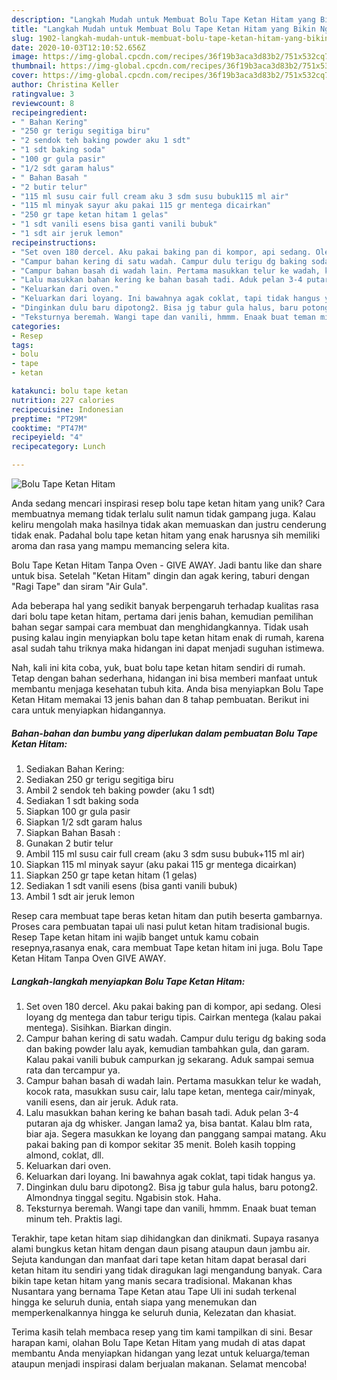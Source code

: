 ```yaml
---
description: "Langkah Mudah untuk Membuat Bolu Tape Ketan Hitam yang Bikin Ngiler"
title: "Langkah Mudah untuk Membuat Bolu Tape Ketan Hitam yang Bikin Ngiler"
slug: 1902-langkah-mudah-untuk-membuat-bolu-tape-ketan-hitam-yang-bikin-ngiler
date: 2020-10-03T12:10:52.656Z
image: https://img-global.cpcdn.com/recipes/36f19b3aca3d83b2/751x532cq70/bolu-tape-ketan-hitam-foto-resep-utama.jpg
thumbnail: https://img-global.cpcdn.com/recipes/36f19b3aca3d83b2/751x532cq70/bolu-tape-ketan-hitam-foto-resep-utama.jpg
cover: https://img-global.cpcdn.com/recipes/36f19b3aca3d83b2/751x532cq70/bolu-tape-ketan-hitam-foto-resep-utama.jpg
author: Christina Keller
ratingvalue: 3
reviewcount: 8
recipeingredient:
- " Bahan Kering"
- "250 gr terigu segitiga biru"
- "2 sendok teh baking powder aku 1 sdt"
- "1 sdt baking soda"
- "100 gr gula pasir"
- "1/2 sdt garam halus"
- " Bahan Basah "
- "2 butir telur"
- "115 ml susu cair full cream aku 3 sdm susu bubuk115 ml air"
- "115 ml minyak sayur aku pakai 115 gr mentega dicairkan"
- "250 gr tape ketan hitam 1 gelas"
- "1 sdt vanili esens bisa ganti vanili bubuk"
- "1 sdt air jeruk lemon"
recipeinstructions:
- "Set oven 180 dercel. Aku pakai baking pan di kompor, api sedang. Olesi loyang dg mentega dan tabur terigu tipis. Cairkan mentega (kalau pakai mentega). Sisihkan. Biarkan dingin."
- "Campur bahan kering di satu wadah. Campur dulu terigu dg baking soda dan baking powder lalu ayak, kemudian tambahkan gula, dan garam. Kalau pakai vanili bubuk campurkan jg sekarang. Aduk sampai semua rata dan tercampur ya."
- "Campur bahan basah di wadah lain. Pertama masukkan telur ke wadah, kocok rata, masukkan susu cair, lalu tape ketan, mentega cair/minyak, vanili esens, dan air jeruk. Aduk rata."
- "Lalu masukkan bahan kering ke bahan basah tadi. Aduk pelan 3-4 putaran aja dg whisker. Jangan lama2 ya, bisa bantat. Kalau blm rata, biar aja. Segera masukkan ke loyang dan panggang sampai matang. Aku pakai baking pan di kompor sekitar 35 menit. Boleh kasih topping almond, coklat, dll."
- "Keluarkan dari oven."
- "Keluarkan dari loyang. Ini bawahnya agak coklat, tapi tidak hangus ya."
- "Dinginkan dulu baru dipotong2. Bisa jg tabur gula halus, baru potong2. Almondnya tinggal segitu. Ngabisin stok. Haha."
- "Teksturnya beremah. Wangi tape dan vanili, hmmm. Enaak buat teman minum teh. Praktis lagi."
categories:
- Resep
tags:
- bolu
- tape
- ketan

katakunci: bolu tape ketan 
nutrition: 227 calories
recipecuisine: Indonesian
preptime: "PT29M"
cooktime: "PT47M"
recipeyield: "4"
recipecategory: Lunch

---
```



![Bolu Tape Ketan Hitam](https://img-global.cpcdn.com/recipes/36f19b3aca3d83b2/751x532cq70/bolu-tape-ketan-hitam-foto-resep-utama.jpg)

Anda sedang mencari inspirasi resep bolu tape ketan hitam yang unik? Cara membuatnya memang tidak terlalu sulit namun tidak gampang juga. Kalau keliru mengolah maka hasilnya tidak akan memuaskan dan justru cenderung tidak enak. Padahal bolu tape ketan hitam yang enak harusnya sih memiliki aroma dan rasa yang mampu memancing selera kita.

Bolu Tape Ketan Hitam Tanpa Oven - GIVE AWAY. Jadi bantu like dan share untuk bisa. Setelah &#34;Ketan Hitam&#34; dingin dan agak kering, taburi dengan &#34;Ragi Tape&#34; dan siram &#34;Air Gula&#34;.

Ada beberapa hal yang sedikit banyak berpengaruh terhadap kualitas rasa dari bolu tape ketan hitam, pertama dari jenis bahan, kemudian pemilihan bahan segar sampai cara membuat dan menghidangkannya. Tidak usah pusing kalau ingin menyiapkan bolu tape ketan hitam enak di rumah, karena asal sudah tahu triknya maka hidangan ini dapat menjadi suguhan istimewa.


Nah, kali ini kita coba, yuk, buat bolu tape ketan hitam sendiri di rumah. Tetap dengan bahan sederhana, hidangan ini bisa memberi manfaat untuk membantu menjaga kesehatan tubuh kita. Anda bisa menyiapkan Bolu Tape Ketan Hitam memakai 13 jenis bahan dan 8 tahap pembuatan. Berikut ini cara untuk menyiapkan hidangannya.

<!--inarticleads1-->

##### Bahan-bahan dan bumbu yang diperlukan dalam pembuatan Bolu Tape Ketan Hitam:

1. Sediakan  Bahan Kering:
1. Sediakan 250 gr terigu segitiga biru
1. Ambil 2 sendok teh baking powder (aku 1 sdt)
1. Sediakan 1 sdt baking soda
1. Siapkan 100 gr gula pasir
1. Siapkan 1/2 sdt garam halus
1. Siapkan  Bahan Basah :
1. Gunakan 2 butir telur
1. Ambil 115 ml susu cair full cream (aku 3 sdm susu bubuk+115 ml air)
1. Siapkan 115 ml minyak sayur (aku pakai 115 gr mentega dicairkan)
1. Siapkan 250 gr tape ketan hitam (1 gelas)
1. Sediakan 1 sdt vanili esens (bisa ganti vanili bubuk)
1. Ambil 1 sdt air jeruk lemon


Resep cara membuat tape beras ketan hitam dan putih beserta gambarnya. Proses cara pembuatan tapai uli nasi pulut ketan hitam tradisional bugis. Resep Tape ketan hitam ini wajib banget untuk kamu cobain resepnya,rasanya enak, cara membuat Tape ketan hitam ini juga. Bolu Tape Ketan Hitam Tanpa Oven GIVE AWAY. 

<!--inarticleads2-->

##### Langkah-langkah menyiapkan Bolu Tape Ketan Hitam:

1. Set oven 180 dercel. Aku pakai baking pan di kompor, api sedang. Olesi loyang dg mentega dan tabur terigu tipis. Cairkan mentega (kalau pakai mentega). Sisihkan. Biarkan dingin.
1. Campur bahan kering di satu wadah. Campur dulu terigu dg baking soda dan baking powder lalu ayak, kemudian tambahkan gula, dan garam. Kalau pakai vanili bubuk campurkan jg sekarang. Aduk sampai semua rata dan tercampur ya.
1. Campur bahan basah di wadah lain. Pertama masukkan telur ke wadah, kocok rata, masukkan susu cair, lalu tape ketan, mentega cair/minyak, vanili esens, dan air jeruk. Aduk rata.
1. Lalu masukkan bahan kering ke bahan basah tadi. Aduk pelan 3-4 putaran aja dg whisker. Jangan lama2 ya, bisa bantat. Kalau blm rata, biar aja. Segera masukkan ke loyang dan panggang sampai matang. Aku pakai baking pan di kompor sekitar 35 menit. Boleh kasih topping almond, coklat, dll.
1. Keluarkan dari oven.
1. Keluarkan dari loyang. Ini bawahnya agak coklat, tapi tidak hangus ya.
1. Dinginkan dulu baru dipotong2. Bisa jg tabur gula halus, baru potong2. Almondnya tinggal segitu. Ngabisin stok. Haha.
1. Teksturnya beremah. Wangi tape dan vanili, hmmm. Enaak buat teman minum teh. Praktis lagi.


Terakhir, tape ketan hitam siap dihidangkan dan dinikmati. Supaya rasanya alami bungkus ketan hitam dengan daun pisang ataupun daun jambu air. Sejuta kandungan dan manfaat dari tape ketan hitam dapat berasal dari ketan hitam itu sendiri yang tidak diragukan lagi mengandung banyak. Cara bikin tape ketan hitam yang manis secara tradisional. Makanan khas Nusantara yang bernama Tape Ketan atau Tape Uli ini sudah terkenal hingga ke seluruh dunia, entah siapa yang menemukan dan memperkenalkannya hingga ke seluruh dunia, Kelezatan dan khasiat. 

Terima kasih telah membaca resep yang tim kami tampilkan di sini. Besar harapan kami, olahan Bolu Tape Ketan Hitam yang mudah di atas dapat membantu Anda menyiapkan hidangan yang lezat untuk keluarga/teman ataupun menjadi inspirasi dalam berjualan makanan. Selamat mencoba!
